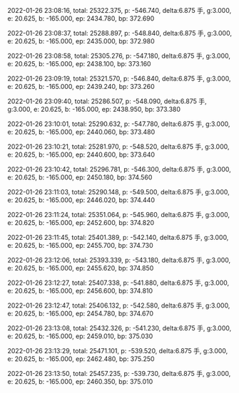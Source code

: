 2022-01-26 23:08:16, total: 25322.375, p: -546.740, delta:6.875 手, g:3.000, e: 20.625, b: -165.000, ep: 2434.780, bp: 372.690

2022-01-26 23:08:37, total: 25288.897, p: -548.840, delta:6.875 手, g:3.000, e: 20.625, b: -165.000, ep: 2435.000, bp: 372.980

2022-01-26 23:08:58, total: 25305.276, p: -547.180, delta:6.875 手, g:3.000, e: 20.625, b: -165.000, ep: 2438.100, bp: 373.160

2022-01-26 23:09:19, total: 25321.570, p: -546.840, delta:6.875 手, g:3.000, e: 20.625, b: -165.000, ep: 2439.240, bp: 373.260

2022-01-26 23:09:40, total: 25286.507, p: -548.090, delta:6.875 手, g:3.000, e: 20.625, b: -165.000, ep: 2438.950, bp: 373.380

2022-01-26 23:10:01, total: 25290.632, p: -547.780, delta:6.875 手, g:3.000, e: 20.625, b: -165.000, ep: 2440.060, bp: 373.480

2022-01-26 23:10:21, total: 25281.970, p: -548.520, delta:6.875 手, g:3.000, e: 20.625, b: -165.000, ep: 2440.600, bp: 373.640

2022-01-26 23:10:42, total: 25296.781, p: -546.300, delta:6.875 手, g:3.000, e: 20.625, b: -165.000, ep: 2450.180, bp: 374.560

2022-01-26 23:11:03, total: 25290.148, p: -549.500, delta:6.875 手, g:3.000, e: 20.625, b: -165.000, ep: 2446.020, bp: 374.440

2022-01-26 23:11:24, total: 25351.064, p: -545.960, delta:6.875 手, g:3.000, e: 20.625, b: -165.000, ep: 2452.600, bp: 374.820

2022-01-26 23:11:45, total: 25401.389, p: -542.140, delta:6.875 手, g:3.000, e: 20.625, b: -165.000, ep: 2455.700, bp: 374.730

2022-01-26 23:12:06, total: 25393.339, p: -543.180, delta:6.875 手, g:3.000, e: 20.625, b: -165.000, ep: 2455.620, bp: 374.850

2022-01-26 23:12:27, total: 25407.338, p: -541.880, delta:6.875 手, g:3.000, e: 20.625, b: -165.000, ep: 2456.600, bp: 374.810

2022-01-26 23:12:47, total: 25406.132, p: -542.580, delta:6.875 手, g:3.000, e: 20.625, b: -165.000, ep: 2454.780, bp: 374.670

2022-01-26 23:13:08, total: 25432.326, p: -541.230, delta:6.875 手, g:3.000, e: 20.625, b: -165.000, ep: 2459.010, bp: 375.030

2022-01-26 23:13:29, total: 25471.101, p: -539.520, delta:6.875 手, g:3.000, e: 20.625, b: -165.000, ep: 2462.480, bp: 375.250

2022-01-26 23:13:50, total: 25457.235, p: -539.730, delta:6.875 手, g:3.000, e: 20.625, b: -165.000, ep: 2460.350, bp: 375.010